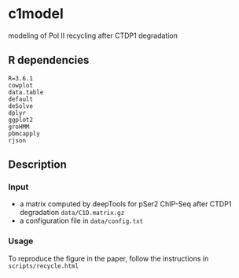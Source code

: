 # c1model
modeling of Pol II recycling after CTDP1 degradation
## R dependencies
```
R=3.6.1
cowplot
data.table
default
deSolve
dplyr
ggplot2
groHMM
pbmcapply
rjson
```
## Description
### Input
- a matrix computed by deepTools for pSer2 ChIP-Seq after CTDP1 degradation ```data/C1D.matrix.gz```
- a configuration file in ```data/config.txt```
### Usage
To reproduce the figure in the paper, follow the instructions in ```scripts/recycle.html```
